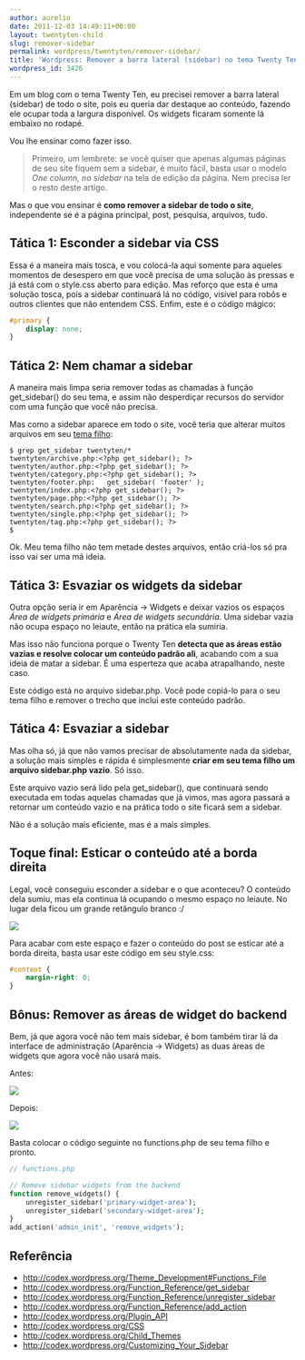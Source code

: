 ```yaml
---
author: aurelio
date: 2011-12-03 14:49:11+00:00
layout: twentyten-child
slug: remover-sidebar
permalink: wordpress/twentyten/remover-sidebar/
title: 'Wordpress: Remover a barra lateral (sidebar) no tema Twenty Ten'
wordpress_id: 3426
---
```


Em um blog com o tema Twenty Ten, eu precisei remover a barra lateral (sidebar) de todo o site, pois eu queria dar destaque ao conteúdo, fazendo ele ocupar toda a largura disponível. Os widgets ficaram somente lá embaixo no rodapé.

Vou lhe ensinar como fazer isso.

> Primeiro, um lembrete: se você quiser que apenas algumas páginas de seu site fiquem sem a sidebar, é muito fácil, basta usar o modelo _One column, no sidebar_ na tela de edição da página. Nem precisa ler o resto deste artigo.

Mas o que vou ensinar é **como remover a sidebar de todo o site**, independente se é a página principal, post, pesquisa, arquivos, tudo.


## Tática 1: Esconder a sidebar via CSS

Essa é a maneira mais tosca, e vou colocá-la aqui somente para aqueles momentos de desespero em que você precisa de uma solução às pressas e já está com o style.css aberto para edição. Mas reforço que esta é uma solução tosca, pois a sidebar continuará lá no código, visível para robôs e outros clientes que não entendem CSS. Enfim, este é o código mágico:

```css
#primary {
    display: none;
}
```

## Tática 2: Nem chamar a sidebar

A maneira mais limpa seria remover todas as chamadas à função get_sidebar() do seu tema, e assim não desperdiçar recursos do servidor com uma função que você não precisa.

Mas como a sidebar aparece em todo o site, você teria que alterar muitos arquivos em seu [tema filho](http://codex.wordpress.org/pt-br:Temas_Filhos):

```
$ grep get_sidebar twentyten/*
twentyten/archive.php:<?php get_sidebar(); ?>
twentyten/author.php:<?php get_sidebar(); ?>
twentyten/category.php:<?php get_sidebar(); ?>
twentyten/footer.php:	get_sidebar( 'footer' );
twentyten/index.php:<?php get_sidebar(); ?>
twentyten/page.php:<?php get_sidebar(); ?>
twentyten/search.php:<?php get_sidebar(); ?>
twentyten/single.php:<?php get_sidebar(); ?>
twentyten/tag.php:<?php get_sidebar(); ?>
$
```

Ok. Meu tema filho não tem metade destes arquivos, então criá-los só pra isso vai ser uma má ideia.


## Tática 3: Esvaziar os widgets da sidebar

Outra opção seria ir em Aparência → Widgets e deixar vazios os espaços _Área de widgets primária_ e _Área de widgets secundária_. Uma sidebar vazia não ocupa espaço no leiaute, então na prática ela sumiria.

Mas isso não funciona porque o Twenty Ten **detecta que as áreas estão vazias e resolve colocar um conteúdo padrão ali**, acabando com a sua ideia de matar a sidebar. É uma esperteza que acaba atrapalhando, neste caso.

Este código está no arquivo sidebar.php. Você pode copiá-lo para o seu tema filho e remover o trecho que inclui este conteúdo padrão.


## Tática 4: Esvaziar a sidebar

Mas olha só, já que não vamos precisar de absolutamente nada da sidebar, a solução mais simples e rápida é simplesmente **criar em seu tema filho um arquivo sidebar.php vazio**. Só isso.

Este arquivo vazio será lido pela get_sidebar(), que continuará sendo executada em todas aquelas chamadas que já vimos, mas agora passará a retornar um conteúdo vazio e na prática todo o site ficará sem a sidebar.

Não é a solução mais eficiente, mas é a mais simples.


## Toque final: Esticar o conteúdo até a borda direita

Legal, você conseguiu esconder a sidebar e o que aconteceu? O conteúdo dela sumiu, mas ela continua lá ocupando o mesmo espaço no leiaute. No lugar dela ficou um grande retângulo branco :/

![](http://aurelio.net/img/wp/2010-sidebar-vazia.jpg)

Para acabar com este espaço e fazer o conteúdo do post se esticar até a borda direita, basta usar este código em seu style.css:

```css
#content {
    margin-right: 0;
}
```


## Bônus: Remover as áreas de widget do backend

Bem, já que agora você não tem mais sidebar, é bom também tirar lá da interface de administração (Aparência → Widgets) as duas áreas de widgets que agora você não usará mais.

Antes:

![](http://aurelio.net/img/wp/2010-widgets-sidebar-footer.png)

Depois:

![](http://aurelio.net/img/wp/2010-widgets-footer.png)

Basta colocar o código seguinte no functions.php de seu tema filho e pronto.

```php
// functions.php

// Remove sidebar widgets from the backend
function remove_widgets() {
    unregister_sidebar('primary-widget-area');
    unregister_sidebar('secondary-widget-area');
}
add_action('admin_init', 'remove_widgets');
```


## Referência

* <http://codex.wordpress.org/Theme_Development#Functions_File>
* <http://codex.wordpress.org/Function_Reference/get_sidebar>
* <http://codex.wordpress.org/Function_Reference/unregister_sidebar>
* <http://codex.wordpress.org/Function_Reference/add_action>
* <http://codex.wordpress.org/Plugin_API>
* <http://codex.wordpress.org/CSS>
* <http://codex.wordpress.org/Child_Themes>
* <http://codex.wordpress.org/Customizing_Your_Sidebar>
